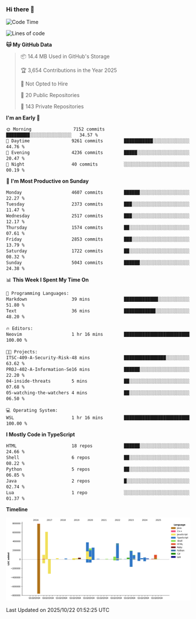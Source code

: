 ### Hi there 👋

<!--
**Clumsy-Coder/Clumsy-Coder** is a ✨ _special_ ✨ repository because its `README.md` (this file) appears on your GitHub profile.

Here are some ideas to get you started:

- 🔭 I’m currently working on ...
- 🌱 I’m currently learning ...
- 👯 I’m looking to collaborate on ...
- 🤔 I’m looking for help with ...
- 💬 Ask me about ...
- 📫 How to reach me: ...
- 😄 Pronouns: ...
- ⚡ Fun fact: ...
-->

<!-- anmol098/waka-readme-stats -->
<!--START_SECTION:waka-->
![Code Time](http://img.shields.io/badge/Code%20Time-1%2C363%20hrs%2047%20mins-blue)

![Lines of code](https://img.shields.io/badge/From%20Hello%20World%20I%27ve%20Written-3.6%20million%20lines%20of%20code-blue)

**🐱 My GitHub Data** 

> 📦 14.4 MB Used in GitHub's Storage 
 > 
> 🏆 3,654 Contributions in the Year 2025
 > 
> 🚫 Not Opted to Hire
 > 
> 📜 20 Public Repositories 
 > 
> 🔑 143 Private Repositories 
 > 
**I'm an Early 🐤** 

```text
🌞 Morning                7152 commits        █████████░░░░░░░░░░░░░░░░   34.57 % 
🌆 Daytime                9261 commits        ███████████░░░░░░░░░░░░░░   44.76 % 
🌃 Evening                4236 commits        █████░░░░░░░░░░░░░░░░░░░░   20.47 % 
🌙 Night                  40 commits          ░░░░░░░░░░░░░░░░░░░░░░░░░   00.19 % 
```
📅 **I'm Most Productive on Sunday** 

```text
Monday                   4607 commits        ██████░░░░░░░░░░░░░░░░░░░   22.27 % 
Tuesday                  2373 commits        ███░░░░░░░░░░░░░░░░░░░░░░   11.47 % 
Wednesday                2517 commits        ███░░░░░░░░░░░░░░░░░░░░░░   12.17 % 
Thursday                 1574 commits        ██░░░░░░░░░░░░░░░░░░░░░░░   07.61 % 
Friday                   2853 commits        ███░░░░░░░░░░░░░░░░░░░░░░   13.79 % 
Saturday                 1722 commits        ██░░░░░░░░░░░░░░░░░░░░░░░   08.32 % 
Sunday                   5043 commits        ██████░░░░░░░░░░░░░░░░░░░   24.38 % 
```


📊 **This Week I Spent My Time On** 

```text
💬 Programming Languages: 
Markdown                 39 mins             █████████████░░░░░░░░░░░░   51.80 % 
Text                     36 mins             ████████████░░░░░░░░░░░░░   48.20 % 

🔥 Editors: 
Neovim                   1 hr 16 mins        █████████████████████████   100.00 % 

🐱‍💻 Projects: 
ITSC-409-A-Security-Risk-48 mins             ████████████████░░░░░░░░░   63.62 % 
PROJ-402-A-Information-Se16 mins             ██████░░░░░░░░░░░░░░░░░░░   22.20 % 
04-inside-threats        5 mins              ██░░░░░░░░░░░░░░░░░░░░░░░   07.68 % 
05-watching-the-watchers 4 mins              ██░░░░░░░░░░░░░░░░░░░░░░░   06.50 % 

💻 Operating System: 
WSL                      1 hr 16 mins        █████████████████████████   100.00 % 
```

**I Mostly Code in TypeScript** 

```text
HTML                     18 repos            ██████░░░░░░░░░░░░░░░░░░░   24.66 % 
Shell                    6 repos             ██░░░░░░░░░░░░░░░░░░░░░░░   08.22 % 
Python                   5 repos             ██░░░░░░░░░░░░░░░░░░░░░░░   06.85 % 
Java                     2 repos             █░░░░░░░░░░░░░░░░░░░░░░░░   02.74 % 
Lua                      1 repo              ░░░░░░░░░░░░░░░░░░░░░░░░░   01.37 % 
```



**Timeline**

![Lines of Code chart](https://raw.githubusercontent.com/Clumsy-Coder/Clumsy-Coder/main/assets/bar_graph.png)


 Last Updated on 2025/10/22 01:52:25 UTC
<!--END_SECTION:waka-->

